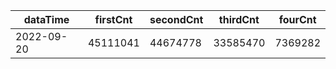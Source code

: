 |dataTime|firstCnt|secondCnt|thirdCnt|fourCnt|
|-|-|-|-|-|
|2022-09-20|45111041|44674778|33585470|7369282|